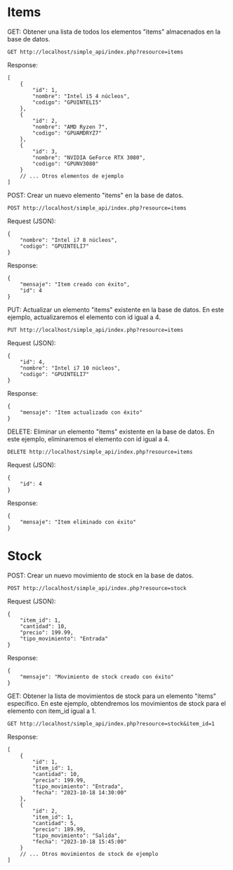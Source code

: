 # Items

GET: Obtener una lista de todos los elementos "items" almacenados en la base de datos.

```
GET http://localhost/simple_api/index.php?resource=items
```

Response:
```
[
    {
        "id": 1,
        "nombre": "Intel i5 4 núcleos",
        "codigo": "GPUINTELI5"
    },
    {
        "id": 2,
        "nombre": "AMD Ryzen 7",
        "codigo": "GPUAMDRYZ7"
    },
    {
        "id": 3,
        "nombre": "NVIDIA GeForce RTX 3080",
        "codigo": "GPUNV3080"
    }
    // ... Otros elementos de ejemplo
]
```

POST: Crear un nuevo elemento "items" en la base de datos.
```
POST http://localhost/simple_api/index.php?resource=items
```
Request (JSON):
```
{
    "nombre": "Intel i7 8 núcleos",
    "codigo": "GPUINTELI7"
}
```
Response:
```
{
    "mensaje": "Item creado con éxito",
    "id": 4
}
```

PUT: Actualizar un elemento "items" existente en la base de datos. En este ejemplo, actualizaremos el elemento con id igual a 4.
```
PUT http://localhost/simple_api/index.php?resource=items
```

Request (JSON):
```
{
    "id": 4,
    "nombre": "Intel i7 10 núcleos",
    "codigo": "GPUINTELI7"
}
```
Response:
```
{
    "mensaje": "Item actualizado con éxito"
}
```
DELETE: Eliminar un elemento "items" existente en la base de datos. En este ejemplo, eliminaremos el elemento con id igual a 4.

```
DELETE http://localhost/simple_api/index.php?resource=items
```
Request (JSON):
```
{
    "id": 4
}
```
Response:
```
{
    "mensaje": "Item eliminado con éxito"
}
```

# Stock

POST: Crear un nuevo movimiento de stock en la base de datos.
```
POST http://localhost/simple_api/index.php?resource=stock
```
Request (JSON):
```
{
    "item_id": 1,
    "cantidad": 10,
    "precio": 199.99,
    "tipo_movimiento": "Entrada"
}
```
Response:
```
{
    "mensaje": "Movimiento de stock creado con éxito"
}
```
GET: Obtener la lista de movimientos de stock para un elemento "items" específico. En este ejemplo, obtendremos los movimientos de stock para el elemento con item_id igual a 1.
```
GET http://localhost/simple_api/index.php?resource=stock&item_id=1
```
Response:
```
[
    {
        "id": 1,
        "item_id": 1,
        "cantidad": 10,
        "precio": 199.99,
        "tipo_movimiento": "Entrada",
        "fecha": "2023-10-18 14:30:00"
    },
    {
        "id": 2,
        "item_id": 1,
        "cantidad": 5,
        "precio": 189.99,
        "tipo_movimiento": "Salida",
        "fecha": "2023-10-18 15:45:00"
    }
    // ... Otros movimientos de stock de ejemplo
]
```